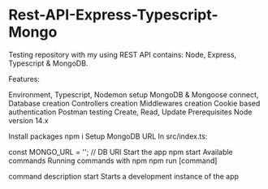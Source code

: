 # Rest-API-Express-Typescript-Mongo
Testing repository with my using REST API contains: Node, Express, Typescript &amp; MongoDB.

Features:

Environment, Typescript, Nodemon setup
MongoDB & Mongoose connect, Database creation
Controllers creation
Middlewares creation
Cookie based authentication
Postman testing
Create, Read, Update
Prerequisites
Node version 14.x

Install packages
npm i
Setup MongoDB URL
In src/index.ts:

const MONGO_URL = ''; // DB URI
Start the app
npm start
Available commands
Running commands with npm npm run [command]

command	description
start	Starts a development instance of the app
